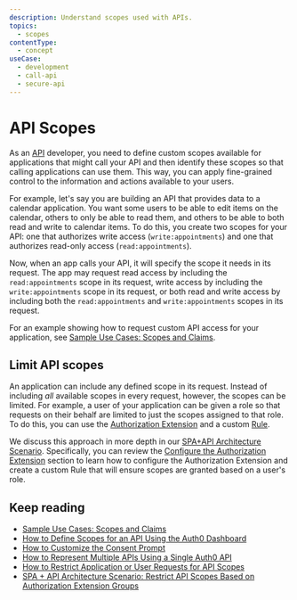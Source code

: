 ```yaml
---
description: Understand scopes used with APIs.
topics:
  - scopes
contentType:
  - concept
useCase:
  - development
  - call-api
  - secure-api
---
```

# API Scopes

As an [API](/apis) developer, you need to define custom scopes available for applications that might call your API and then identify these scopes so that calling applications can use them. This way, you can apply fine-grained control to the information and actions available to your users.

For example, let's say you are building an API that provides data to a calendar application. You want some users to be able to edit items on the calendar, others to only be able to read them, and others to be able to both read and write to calendar items. To do this, you create two scopes for your API: one that authorizes write access (`write:appointments`) and one that authorizes read-only access (`read:appointments`). 

Now, when an app calls your API, it will specify the scope it needs in its request. The app may request read access by including the `read:appointments` scope in its request, write access by including the `write:appointments` scope in its request, or both read and write access by including both the `read:appointments` and `write:appointments` scopes in its request.

For an example showing how to request custom API access for your application, see [Sample Use Cases: Scopes and Claims](/scopes/current/sample-use-cases#request-custom-API-access).


## Limit API scopes

An application can include any defined scope in its request. Instead of including _all_ available scopes in every request, however, the scopes can be limited. For example, a user of your application can be given a role so that requests on their behalf are limited to just the scopes assigned to that role. To do this, you can use the [Authorization Extension](/extensions/authorization-extension) and a custom [Rule](/rules).

We discuss this approach in more depth in our [SPA+API Architecture Scenario](/architecture-scenarios/spa-api). Specifically, you can review the [Configure the Authorization Extension](/architecture-scenarios/spa-api/part-2#configure-the-authorization-extension) section to learn how to configure the Authorization Extension and create a custom Rule that will ensure scopes are granted based on a user's role.


## Keep reading

- [Sample Use Cases: Scopes and Claims](/scopes/current/sample-use-cases)
- [How to Define Scopes for an API Using the Auth0 Dashboard](/scopes/current/guides/define-api-scopes-dashboard)
- [How to Customize the Consent Prompt](/scopes/current/guides/customize-consent-prompt)
- [How to Represent Multiple APIs Using a Single Auth0 API](/api-auth/tutorials/represent-multiple-apis)
- [How to Restrict Application or User Requests for API Scopes](/api-auth/restrict-requests-for-scopes)
- [SPA + API Architecture Scenario: Restrict API Scopes Based on Authorization Extension Groups](/architecture-scenarios/spa-api/part-2#configure-the-authorization-extension)
